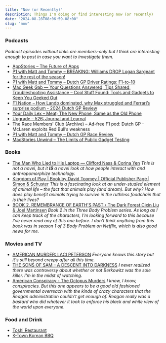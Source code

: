 ```yaml
---
title: "Now (or Recently)"
description: Things I'm doing or find interesting now (or recently)
date: "2024-08-28T08:06:59-08:00"
slug: "now"
---
```


### Podcasts

*Podcast episodes without links are members-only but I think are interesting enough to post in case you want to investigate them.*

- [AppStories – The Future of Apps](https://overcast.fm/+I5CkiAV9M)
- [P1 with Matt and Tommy – BREAKING: Williams DROP Logan Sargeant for the rest of the season!](https://overcast.fm/+_U3qpApIA)
- [P1 with Matt and Tommy – Dutch GP Driver Ratings: F1-to-10](https://overcast.fm/+_U3qo6g4U)
- [Mac Geek Gab — Your Questions Answered, Tips Shared, Troubleshooting Assistance – Cool Stuff Found: Tools and Gadgets to Keep You Geeked Out](https://overcast.fm/+6TZ-DS_AY)
- [F1 Nation – How Lando dominated, why Max struggled and Ferrari’s surprise podium - 2024 Dutch GP Review](https://overcast.fm/+aUSht9A40)
- [Your Daily Lex – Meat; The New Phone, Same as the Old Phone](https://overcast.fm/+BbFEqRj-Q)
- [Upgrade – 526: Journal and Learnal](https://overcast.fm/+Fcm9pLGYQ)
- The Race Members' Club (Archive) – Ad-free F1 pod: Dutch GP - McLaren exploits Red Bull’s weakness
- [P1 with Matt and Tommy – Dutch GP Race Review](https://overcast.fm/+_U3rgHlL8)
- [MacStories Unwind – The Limits of Public Gadget Testing](https://overcast.fm/+aQir_mnEE)

### Books

- [The Man Who Lied to His Laptop — Clifford Nass & Corina Yen](https://books.apple.com/us/book/the-man-who-lied-to-his-laptop/id385166427) *This is not a novel, but it **IS** a novel look at how people interact with and anthropomorphize technology.*
- [Kingdom of Play | Book by David Toomey | Official Publisher Page | Simon & Schuster](https://www.simonandschuster.com/books/Kingdom-of-Play/David-Toomey/9781982154462) *This is a fascinating look at an under-studied element of animal life – the fact that animals play (and dream). But why? How does play benefit animals trying to survive in the ruthless foodchain that is their lives?*
- [BOOK 2, REMEMBRANCE OF EARTH'S PAST › The Dark Forest Cixin Liu & Joel Martinsen](https://books.apple.com/us/book/the-dark-forest/id961788941) *Book 2 in the Three Body Problem series. As long as I can keep track of the characters, I'm looking forward to this because I've never read any of this one before. I don't think anything from this book was in season 1 of 3 Body Problem on Netflix, which is also good news for me.*

### Movies and TV

- [AMERICAN MURDER: LACI PETERSON](https://www.netflix.com/title/81582794) *Everyone knows this story but it's still beyond creepy after all this time.*
- [THE SONS OF SAM – A DESCENT INTO DARKNESS](https://www.netflix.com/browse?jbv=81059887) *I never realized there was controversy about whether or not Berkowitz was the sole killer. I'm in the midst of watching.*
- [American Conspiracy - The Octopus Murders](https://www.netflix.com/browse?jbv=81168725) *I know, I know, conspiracies. But this one appears to be a good old fashioned governmental overreach with the kinds of crazy characters that the Reagan administration couldn't get enough of. Reagan really was a bastard who did whatever it took to enforce his black and white view of the world upon everyone.*

### Food and Drink

- [Toshi Restaurant](https://toshirestaurant.wixsite.com/beaverton)
- [K-Town Korean BBQ](https://www.ktownkoreanbbq.com)
